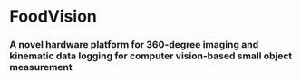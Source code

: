 # FoodVision
### A novel hardware platform for 360-degree imaging and kinematic data logging for computer vision-based small object measurement
